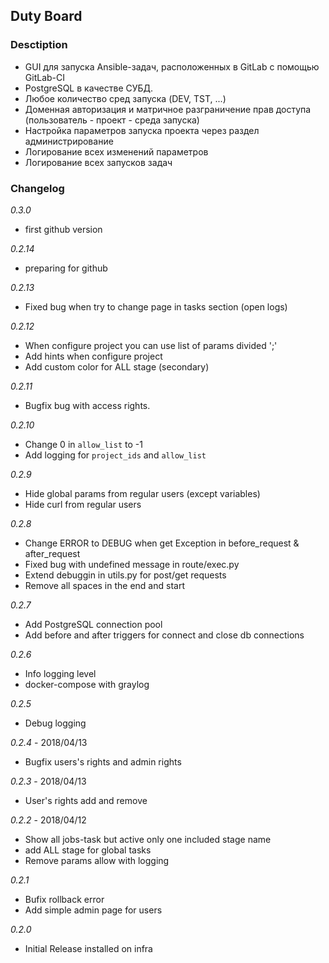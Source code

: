 ## Duty Board

### Desctiption
* GUI для запуска Ansible-задач, расположенных в GitLab с помощью GitLab-CI
* PostgreSQL в качестве СУБД.
* Любое количество сред запуска (DEV, TST, ...)
* Доменная авторизация и матричное разграничение прав доступа (пользователь - проект - среда запуска)
* Настройка параметров запуска проекта через раздел администрирование
* Логирование всех изменений параметров
* Логирование всех запусков задач

### Changelog

*0.3.0*
* first github version

*0.2.14*
* preparing for github

*0.2.13*
* Fixed bug when try to change page in tasks section (open logs)

*0.2.12*
* When configure project you can use list of params divided ';'
* Add hints when configure project
* Add custom color for ALL stage (secondary)

*0.2.11*
* Bugfix bug with access rights.

*0.2.10*
* Change 0 in `allow_list` to -1
* Add logging for `project_ids` and `allow_list`

*0.2.9*
* Hide global params from regular users (except variables)
* Hide curl from regular users

*0.2.8*
* Change ERROR to DEBUG when get Exception in before_request & after_request
* Fixed bug with undefined message in route/exec.py
* Extend debuggin in utils.py for post/get requests
* Remove all spaces in the end and start

*0.2.7*
* Add PostgreSQL connection pool
* Add before and after triggers for connect and close db connections

*0.2.6*
* Info logging level
* docker-compose with graylog 

*0.2.5*
* Debug logging

*0.2.4* - 2018/04/13
* Bugfix users's rights and admin rights

*0.2.3* - 2018/04/13
* User's rights add and remove

*0.2.2* - 2018/04/12
* Show all jobs-task but active only one included stage name
* add ALL stage for global tasks
* Remove params allow with logging

*0.2.1*
* Bufix rollback error
* Add simple admin page for users

*0.2.0* 
* Initial Release installed on infra
